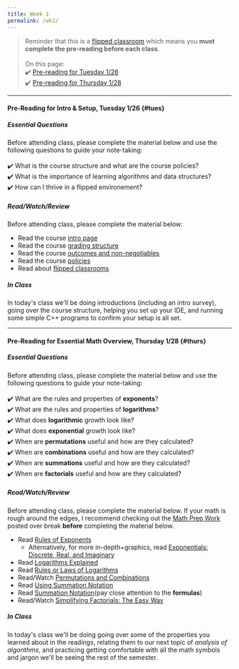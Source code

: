 ```yaml
---
title: Week 1
permalink: /wk1/
---
```


> Reminder that this is a [flipped classroom](/flipped) which means you **must complete the pre-reading before each class**.
<br><br>
On this page:  
✔️ [Pre-reading for Tuesday 1/26](#tues)  
✔️ [Pre-reading for Thursday 1/28](#thurs)

---

#### Pre-Reading for Intro & Setup, Tuesday 1/26 {#tues}

##### Essential Questions
Before attending class, please complete the material below and use the following questions to guide your note-taking:  
<br>
✔️ What is the course structure and what are the course policies?  
✔️ What is the importance of learning algorithms and data structures?  
✔️ How can I thrive in a flipped environement?

##### Read/Watch/Review
Before attending class, please complete the material below:
- Read the course [intro page](/)
- Read the course [grading structure](/grading)
- Read the course [outcomes and non-negotiables](/outcomes-skills)
- Read the course [policies](/policies)
- Read about [flipped classrooms](/flipped)

##### In Class
In today's class we'll be doing introductions (including an intro survey), going over the course structure, helping you set up your IDE, and running some simple C++ programs to confirm your setup is all set.

---

#### Pre-Reading for Essential Math Overview, Thursday 1/28 {#thurs}

##### Essential Questions
Before attending class, please complete the material below and use the following questions to guide your note-taking:  
<br>
✔️ What are the rules and properties of **exponents**?  
✔️ What are the rules and properties of **logarithms**?  
✔️ What does **logarithmic** growth look like?  
✔️ What does **exponential** growth look like?  
✔️ When are **permutations** useful and how are they calculated?  
✔️ When are **combinations** useful and how are they calculated?  
✔️ When are **summations** useful and how are they calculated?  
✔️ When are **factorials** useful and how are they calculated?

##### Read/Watch/Review
Before attending class, please complete the material below. If your math is rough around the edges, I recommend checking out the [Math Prep Work](/prep#math) posted over break **before** completing the material below.
- Read [Rules of Exponents](https://www.chilimath.com/lessons/intermediate-algebra/rules-of-exponents/)
	- Alternatively, for more in-depth+graphics, read [Exponentials: Discrete, Real, and Imaginary](https://sites.google.com/site/butwhymath/algebra/eponentials-discrete-real-and-imaginary)
- Read [Logarithms Explained](https://www.chilimath.com/lessons/advanced-algebra/logarithms-explained/)
- Read [Rules or Laws of Logarithms](https://www.chilimath.com/lessons/advanced-algebra/logarithm-rules/)
- Read/Watch [Permutations and Combinations](https://www.mathplanet.com/education/algebra-2/discrete-mathematics-and-probability/permutations-and-combinations)
- Read [Using Summation Notation](https://courses.lumenlearning.com/ivytech-collegealgebra/chapter/using-summation-notation/)
- Read [Summation Notation](https://tutorial.math.lamar.edu/Classes/CalcI/SummationNotation.aspx)(pay close attention to the **formulas**)
- Read/Watch [Simplifying Factorials: The Easy Way](https://medium.com/i-math/simplifying-factorials-the-easy-way-61c221c21b57)

##### In Class
In today's class we'll be doing going over some of the properties you learned about in the readings, relating them to our next topic of *analysis of algorithms*, and practicing getting comfortable with all the math symbols and jargon we'll be seeing the rest of the semester.